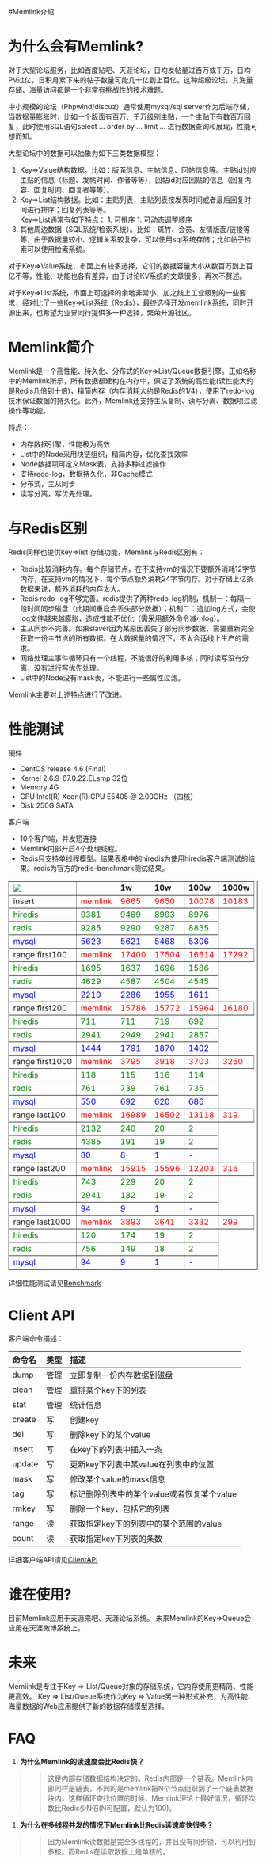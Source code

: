 #Memlink介绍
# 为什么会有Memlink? #
对于大型论坛服务，比如百度贴吧、天涯论坛，日均发帖量过百万或千万，日均PV过亿，日积月累下来的帖子数量可能几十亿到上百亿。这种超级论坛，其海量存储、海量访问都是一个非常有挑战性的技术难题。

中小规模的论坛（Phpwind/discuz）通常使用mysql/sql server作为后端存储，当数据量膨胀时，比如一个版面有百万、千万级别主贴，一个主贴下有数百万回复，此时使用SQL语句select … order by … limit … 进行数据查询和展现，性能可想而知。

大型论坛中的数据可以抽象为如下三类数据模型：
  1. Key=>Value结构数据。比如：版面信息、主帖信息、回帖信息等。主贴id对应主贴的信息（标题、发帖时间、作者等等），回帖id对应回贴的信息（回复内容、回复时间、回复者等等）。
  1. Key=>List结构数据。比如：主贴列表，主贴列表按发表时间或者最后回复时间进行排序；回复列表等等。<br />Key=>List通常有如下特点：
    1. 可排序
    1. 可动态调整顺序
  1. 其他周边数据（SQL系统/检索系统）。比如：斑竹、会员、友情版面/链接等等，由于数据量较小、逻辑关系较复杂，可以使用sql系统存储；比如帖子检索可以使用检索系统。

对于Key=>Value系统，市面上有较多选择，它们的数据容量大小从数百万到上百亿不等，性能、功能也各有差异，由于讨论KV系统的文章很多，再次不赘述。

对于Key=>List系统，市面上可选择的余地非常小，加之线上工业级别的一些要求，经对比了一些Key=>List系统（Redis），最终选择开发memlink系统，同时开源出来，也希望为业界同行提供多一种选择，繁荣开源社区。


# Memlink简介 #

Memlink是一个高性能、持久化、分布式的Key=>List/Queue数据引擎。正如名称中的Memlink所示，所有数据都建构在内存中，保证了系统的高性能(读性能大约是Redis几倍到十倍)，精简内存（内存消耗大约是Redis的1/4），使用了redo-log技术保证数据的持久化。此外，Memlink还支持主从复制、读写分离、数据项过滤操作等功能。

特点：
  * 内存数据引擎，性能极为高效
  * List中的Node采用块链组织，精简内存，优化查找效率
  * Node数据项可定义Mask表，支持多种过滤操作
  * 支持redo-log，数据持久化，非Cache模式
  * 分布式，主从同步
  * 读写分离，写优先处理。

# 与Redis区别 #
Redis同样也提供key=>list 存储功能，Memlink与Redis区别有：
  * Redis比较消耗内存。每个存储节点，在不支持vm的情况下要额外消耗12字节内存，在支持vm的情况下，每个节点额外消耗24字节内存。对于存储上亿条数据来说，额外消耗的内存太大。
  * Redis redo-log不够完善。redis提供了两种redo-log机制，机制一：每隔一段时间同步磁盘（此期间重启会丢失部分数据）；机制二：追加log方式，会使log文件越来越膨胀，造成性能不优化（需采用额外命令减小log）。
  * 主从同步不完善。如果slaver因为某原因丢失了部分同步数据，需要重新完全获取一份主节点的所有数据。在大数据量的情况下，不太合适线上生产的需求。
  * 网络处理主事件循环只有一个线程，不能很好的利用多核；同时读写没有分离，没有进行写优先处理。
  * List中的Node没有mask表，不能进行一些属性过滤。

Memlink主要对上述特点进行了改进。

# 性能测试 #
硬件
  * CentOS release 4.6 (Final)
  * Kernel 2.6.9-67.0.22.ELsmp 32位
  * Memory 4G
  * CPU Intel(R) Xeon(R) CPU E5405  @ 2.00GHz （四核）
  * Disk 250G SATA <br />

客户端
  * 10个客户端，并发短连接
  * Memlink内部开启4个处理线程。
  * Redis只支持单线程模型。结果表格中的hiredis为使用hiredis客户端测试的结果。redis为官方的redis-benchmark测试结果。

<table border='1'><tr><td><img src='http://memlink.googlecode.com/svn/trunk/doc/figures/1.png' /> </td><td></td><td><b>1w</b></td><td><b>10w</b></td><td><b>100w</b></td><td><b>1000w</b></td></tr>
<tr><td>insert</td><td><font color='red'>memlink</font></td><td><font color='red'>9665</font></td><td><font color='red'>9650</font></td><td><font color='red'>10078</font></td><td><font color='red'>10183</font></td></tr>
<tr><td><font color='green'>hiredis</font></td><td><font color='green'>9381</font></td><td><font color='green'>9489</font></td><td><font color='green'>8993</font></td><td><font color='green'>8976</font></td></tr>
<tr><td><font color='green'>redis</font></td><td><font color='green'>9285</font></td><td><font color='green'>9290</font></td><td><font color='green'>9287</font></td><td><font color='green'>8835</font></td></tr>
<tr><td><font color='blue'>mysql</font></td><td><font color='blue'>5623</font></td><td><font color='blue'>5621</font></td><td><font color='blue'>5468</font></td><td><font color='blue'>5306</font></td></tr>
<tr><td>range first100</td><td><font color='red'>memlink</font></td><td><font color='red'>17400</font></td><td><font color='red'>17504</font></td><td><font color='red'>16614</font></td><td><font color='red'>17292</font></td></tr>
<tr><td><font color='green'>hiredis</font></td><td><font color='green'>1695</font></td><td><font color='green'>1637</font></td><td><font color='green'>1696</font></td><td><font color='green'>1586</font></td></tr>
<tr><td><font color='green'>redis</font></td><td><font color='green'>4629</font></td><td><font color='green'>4587</font></td><td><font color='green'>4504</font></td><td><font color='green'>4545</font></td></tr>
<tr><td><font color='blue'>mysql</font></td><td><font color='blue'>2210</font></td><td><font color='blue'>2286</font></td><td><font color='blue'>1955</font></td><td><font color='blue'>1611</font></td></tr>
<tr><td>range first200</td><td><font color='red'>memlink</font></td><td><font color='red'>15786</font></td><td><font color='red'>15772</font></td><td><font color='red'>15964</font></td><td><font color='red'>16180</font></td></tr>
<tr><td><font color='green'>hiredis</font></td><td><font color='green'>711</font></td><td><font color='green'>711</font></td><td><font color='green'>719</font></td><td><font color='green'>692</font></td></tr>
<tr><td><font color='green'>redis</font></td><td><font color='green'>2941</font></td><td><font color='green'>2949</font></td><td><font color='green'>2941</font></td><td><font color='green'>2857</font></td></tr>
<tr><td><font color='blue'>mysql</font></td><td><font color='blue'>1444</font></td><td><font color='blue'>1791</font></td><td><font color='blue'>1870</font></td><td><font color='blue'>1402</font></td></tr>
<tr><td>range first1000</td><td><font color='red'>memlink</font></td><td><font color='red'>3795</font></td><td><font color='red'>3918</font></td><td><font color='red'>3703</font></td><td><font color='red'>3250</font></td></tr>
<tr><td><font color='green'>hiredis</font></td><td><font color='green'>118</font></td><td><font color='green'>115</font></td><td><font color='green'>116</font></td><td><font color='green'>114</font></td></tr>
<tr><td><font color='green'>redis</font></td><td><font color='green'>761</font></td><td><font color='green'>739</font></td><td><font color='green'>761</font></td><td><font color='green'>735</font></td></tr>
<tr><td><font color='blue'>mysql</font></td><td><font color='blue'>550</font></td><td><font color='blue'>692</font></td><td><font color='blue'>620</font></td><td><font color='blue'>686</font></td></tr>
<tr><td>range last100</td><td><font color='red'>memlink</font></td><td><font color='red'>16989</font></td><td><font color='red'>16502</font></td><td><font color='red'>13118</font></td><td><font color='red'>319</font></td></tr>
<tr><td><font color='green'>hiredis</font></td><td><font color='green'>2132</font></td><td><font color='green'>240</font></td><td><font color='green'>20</font></td><td><font color='green'>2</font></td></tr>
<tr><td><font color='green'>redis</font></td><td><font color='green'>4385</font></td><td><font color='green'>191</font></td><td><font color='green'>19</font></td><td><font color='green'>2</font></td></tr>
<tr><td><font color='blue'>mysql</font></td><td><font color='blue'>80</font></td><td><font color='blue'>8</font></td><td><font color='blue'>1</font></td><td><font color='blue'>-</font></td></tr>
<tr><td>range last200</td><td><font color='red'>memlink</font></td><td><font color='red'>15915</font></td><td><font color='red'>15596</font></td><td><font color='red'>12203</font></td><td><font color='red'>316</font></td></tr>
<tr><td><font color='green'>hiredis</font></td><td><font color='green'>743</font></td><td><font color='green'>229</font></td><td><font color='green'>20</font></td><td><font color='green'>2</font></td></tr>
<tr><td><font color='green'>redis</font></td><td><font color='green'>2941</font></td><td><font color='green'>182</font></td><td><font color='green'>19</font></td><td><font color='green'>2</font></td></tr>
<tr><td><font color='blue'>mysql</font></td><td><font color='blue'>94</font></td><td><font color='blue'>9</font></td><td><font color='blue'>1</font></td><td><font color='blue'>-</font></td></tr>
<tr><td>range last1000</td><td><font color='red'>memlink</font></td><td><font color='red'>3893</font></td><td><font color='red'>3641</font></td><td><font color='red'>3332</font></td><td><font color='red'>299</font></td></tr>
<tr><td><font color='green'>hiredis</font></td><td><font color='green'>120</font></td><td><font color='green'>174</font></td><td><font color='green'>19</font></td><td><font color='green'>2</font></td></tr>
<tr><td><font color='green'>redis</font></td><td><font color='green'>756</font></td><td><font color='green'>149</font></td><td><font color='green'>18</font></td><td><font color='green'>2</font></td></tr>
<tr><td><font color='blue'>mysql</font></td><td><font color='blue'>94</font></td><td><font color='blue'>9</font></td><td><font color='blue'>1</font></td><td><font color='blue'>-</font></td></tr>
</table>

详细性能测试请见[Benchmark](Benchmark.md)

# Client API #
客户端命令描述：

| 命令名 | 类型 | 描述 |
|:----|:---|:---|
| dump | 管理 | 立即复制一份内存数据到磁盘 |
| clean | 管理 | 重排某个key下的列表 |
| stat | 管理 | 统计信息 |
| create | 写  | 创建key |
| del | 写  | 删除key下的某个value |
| insert | 写  | 在key下的列表中插入一条 |
| update | 写  | 更新key下列表中某value在列表中的位置 |
| mask | 写  | 修改某个value的mask信息 |
| tag | 写  | 标记删除列表中的某个value或者恢复某个value |
| rmkey | 写  | 删除一个key，包括它的列表 |
| range | 读  | 获取指定key下的列表中的某个范围的value |
| count | 读  | 获取指定key下列表的条数 |

详细客户端API请见[ClientAPI](ClientAPI.md)

# 谁在使用? #
目前Memlink应用于天涯来吧、天涯论坛系统。
未来Memlink的Key=>Queue会应用在天涯微博系统上。

# 未来 #
Memlink是专注于Key => List/Queue对象的存储系统，它内存使用更精简、性能更高效。
Key => List/Queue系统作为Key => Value另一种形式补充，为高性能、海量数据的Web应用提供了新的数据存储模型选择。

# FAQ #
  1. **为什么Memlink的读速度会比Redis快？**
> > 这是内部存储数据结构决定的。Redis内部是一个链表。Memlink内部同样是链表，不同的是memlink把N个节点组织到了一个链表数据块内，这样循环查找位置的时候，Memlink理论上最好情况，循环次数比Redis少N倍(N可配置，默认为100)。
  1. **为什么在多线程并发的情况下Memlink比Redis读速度快很多？**
> > 因为Memlink读数据是完全多线程的，并且没有同步锁，可以利用到多核。而Redis在读取数据上是单核的。